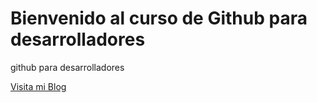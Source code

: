 # Bienvenido al curso de Github para desarrolladores
github para desarrolladores

[Visita mi Blog](http://tecnomati.co/blog)
